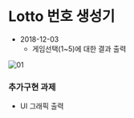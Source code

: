 # Lotto 번호 생성기

* 2018-12-03
  * 게임선택(1~5)에 대한 결과 출력

![01](https://github.com/younggeun0/younggeun0.github.io/blob/master/_posts/img/toyProjects/lotto01.PNG?raw=true)

### 추가구현 과제

* UI 그래픽 출력


